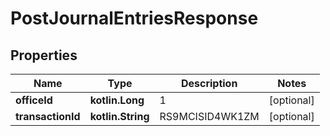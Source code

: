 
# PostJournalEntriesResponse

## Properties
| Name | Type | Description | Notes |
| ------------ | ------------- | ------------- | ------------- |
| **officeId** | **kotlin.Long** | 1 |  [optional] |
| **transactionId** | **kotlin.String** | RS9MCISID4WK1ZM |  [optional] |



